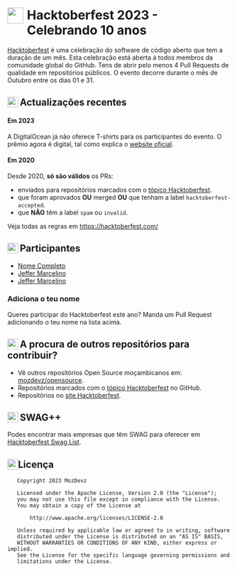 

<h1> <img style="float: left; width: 36px; padding-right: 8px" src="assets/icon_10@2x.png"> Hacktoberfest 2023 - Celebrando 10 anos </h1>

[Hacktoberfest](https://hacktoberfest.com) é uma celebração do software de código aberto que tem a duração de um mês.
Esta celebração está aberta à todos membros da comunidade global do GitHub. Tens de abrir pelo menos 4 Pull Requests de qualidade em repositórios
públicos.
O evento decorre durante o mês de Outubro entre os dias 01 e 31.

<h2> <img style="float: left; width: 24px; padding-right: 4px" src="assets/icon_04@1x.png"> Actualizações recentes </h2>

#### Em 2023

A DigitalOcean já não oferece T-shirts para os participantes do evento. O prêmio agora é digital, tal como explica o [website oficial](https://hacktoberfest.com/about/#digital-rewards).

#### Em 2020

Desde 2020, **só são válidos** os PRs:
- enviados para repositórios marcados com o [tópico Hacktoberfest](https://github.com/topics/hacktoberfest).
- que foram aprovados **OU** merged **OU** que tenham a label `hacktoberfest-accepted`.
- que **NÃO** têm a label `spam` ou `invalid`.

Veja todas as regras em https://hacktoberfest.com/

<h2> <img style="float: left; width: 24px; padding-right: 4px" src="assets/icon_08@1x.png"> Participantes </h2>

- [Nome Completo](https://github.com/username)
- [Jeffer Marcelino](https://github.com/JefferMarcelino)
- [Jeffer Marcelino](https://github.com/JefferMarcelino)

### Adiciona o teu nome

Queres participar do Hacktoberfest este ano? Manda um Pull Request adicionando o teu nome na lista acima.

<h2> <img style="float: left; width: 24px; padding-right: 4px" src="assets/icon_05@1x.png"> A procura de outros repositórios para contribuir? </h2>

- Vê outros repositórios Open Source moçambicanos em: [mozdevz/opensource](https://github.com/mozdevz/opensource).
- Repositórios marcados com o [tópico Hacktoberfest](https://github.com/topics/hacktoberfest) no GitHub.
- Repositórios no [site Hacktoberfest](https://hacktoberfest.com/#projects).

<h2> <img style="float: left; width: 24px; padding-right: 4px" src="assets/icon_07@1x.png"> SWAG++ </h2>

Podes encontrar mais empresas que têm SWAG para oferecer em [Hacktoberfest Swag List](https://hacktoberfestswaglist.com/list/).


<h2> <img style="float: left; width: 24px" src="assets/icon_03@1x.png"> Licença </h2>

       Copyright 2023 MozDevz

       Licensed under the Apache License, Version 2.0 (the "License");
       you may not use this file except in compliance with the License.
       You may obtain a copy of the License at

           http://www.apache.org/licenses/LICENSE-2.0

       Unless required by applicable law or agreed to in writing, software
       distributed under the License is distributed on an "AS IS" BASIS,
       WITHOUT WARRANTIES OR CONDITIONS OF ANY KIND, either express or implied.
       See the License for the specific language governing permissions and
       limitations under the License.
